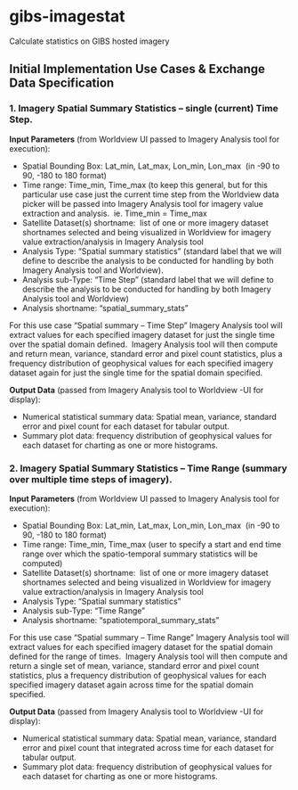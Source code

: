# gibs-imagestat
Calculate statistics on GIBS hosted imagery

## Initial Implementation Use Cases & Exchange Data Specification

### 1. Imagery Spatial Summary Statistics – single (current) Time Step. 
**Input Parameters** (from Worldview UI passed to Imagery Analysis tool for execution):
- Spatial Bounding Box: Lat_min, Lat_max, Lon_min, Lon_max  (in -90 to 90, -180 to 180 format)
- Time range: Time_min, Time_max (to keep this general, but for this particular use case just the current time step from the Worldview data picker will be passed into Imagery Analysis tool for imagery value extraction and analysis.  ie. Time_min = Time_max
- Satellite Dataset(s) shortname:  list of one or more imagery dataset shortnames selected and being visualized in Worldview for imagery value extraction/analysis in Imagery Analysis tool
- Analysis Type: “Spatial summary statistics” (standard label that we will define to describe the analysis to be conducted for handling by both Imagery Analysis tool and Worldview).
- Analysis sub-Type: “Time Step” (standard label that we will define to describe the analysis to be conducted for handling by both Imagery Analysis tool and Worldview)
- Analysis shortname: “spatial_summary_stats”

For this use case “Spatial summary – Time Step” Imagery Analysis tool will extract values for each specified imagery dataset for just the single time over the spatial domain defined.  Imagery Analysis tool will then compute and return mean, variance, standard error and pixel count statistics, plus a frequency distribution of geophysical values for each specified imagery dataset again for just the single time for the spatial domain specified.

**Output Data** (passed from Imagery Analysis tool to Worldview -UI for display):
- Numerical statistical summary data: Spatial mean, variance, standard error and pixel count for each dataset for tabular output.
- Summary plot data: frequency distribution of geophysical values for each dataset for charting as one or more histograms.

### 2. Imagery Spatial Summary Statistics – Time Range (summary over multiple time steps of imagery).
**Input Parameters** (from Worldview UI passed to Imagery Analysis tool for execution):
- Spatial Bounding Box: Lat_min, Lat_max, Lon_min, Lon_max  (in -90 to 90, -180 to 180 format)
- Time range: Time_min, Time_max (user to specify a start and end time range over which the spatio-temporal summary statistics will be computed)
- Satellite Dataset(s) shortname:  list of one or more imagery dataset shortnames selected and being visualized in Worldview for imagery value extraction/analysis in Imagery Analysis tool
- Analysis Type: “Spatial summary statistics”
- Analysis sub-Type: “Time Range”
- Analysis shortname: “spatiotemporal_summary_stats”

For this use case “Spatial summary – Time Range” Imagery Analysis tool will extract values for each specified imagery dataset for the spatial domain defined for the range of times.  Imagery Analysis tool will then compute and return a single set of mean, variance, standard error and pixel count statistics, plus a frequency distribution of geophysical values for each specified imagery dataset again across time for the spatial domain specified.

**Output Data** (passed from Imagery Analysis tool to Worldview -UI for display):
- Numerical statistical summary data: Spatial mean, variance, standard error and pixel count that integrated across time for each dataset for tabular output.
- Summary plot data: frequency distribution of geophysical values for each dataset for charting as one or more histograms.



